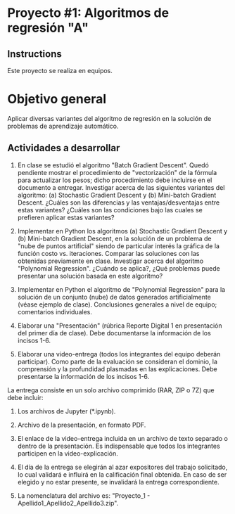 # Proyecto #1: Algoritmos de regresión "A"

## Instructions
Este proyecto se realiza en equipos.

# Objetivo general
Aplicar diversas variantes del algoritmo de regresión en la solución de problemas de aprendizaje automático.

## Actividades a desarrollar
1. En clase se estudió el algoritmo "Batch Gradient Descent". Quedó pendiente mostrar el procedimiento de "vectorización" de la fórmula para actualizar los pesos; dicho procedimiento debe incluirse en el documento a entregar.
Investigar acerca de las siguientes variantes del algoritmo: (a) Stochastic Gradient Descent y (b) Mini-batch Gradient Descent. ¿Cuáles son las diferencias y las ventajas/desventajas entre estas variantes? ¿Cuáles son las condiciones bajo las cuales se prefieren aplicar estas variantes?

2. Implementar en Python los algoritmos (a) Stochastic Gradient Descent y (b) Mini-batch Gradient Descent, en la solución de un problema de "nube de puntos artificial" siendo de particular interés la gráfica de la función costo vs. iteraciones. Comparar las soluciones con las obtenidas previamente en clase.
Investigar acerca del algoritmo "Polynomial Regression". ¿Cuándo se aplica?, ¿Qué problemas puede presentar una solución basada en este algoritmo?

3. Implementar en Python el algoritmo de "Polynomial Regression" para la solución de un conjunto (nube) de datos generados artificialmente (véase ejemplo de clase).
Conclusiones generales a nivel de equipo; comentarios individuales.

4. Elaborar una "Presentación" (rúbrica Reporte Digital 1 en presentación del primer día de clase). Debe documentarse la información de los incisos 1-6.

5. Elaborar una video-entrega (todos los integrantes del equipo deberán participar). Como parte de la evaluación se consideran el dominio, la comprensión y la profundidad plasmadas en las explicaciones. Debe presentarse la información de los incisos 1-6.

La entrega consiste en un solo archivo comprimido (RAR, ZIP o 7Z) que debe incluir:

1. Los archivos de Jupyter (*.ipynb).

2. Archivo de la presentación, en formato PDF.

3. El enlace de la video-entrega incluida en un archivo de texto separado o dentro de la presentación. Es indispensable que todos los integrantes participen en la video-explicación.

4. El día de la entrega se elegirán al azar expositores del trabajo solicitado, lo cual validará e influirá en la calificación final obtenida. En caso de ser elegido y no estar presente, se invalidará la entrega correspondiente.
5. La nomenclatura del archivo es: "Proyecto_1 - Apellido1_Apellido2_Apellido3.zip".